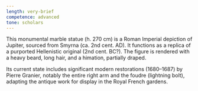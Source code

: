```yaml
---
length: very-brief
competence: advanced
tone: scholars
---
```

This monumental marble statue (h. 270 cm) is a Roman Imperial depiction of Jupiter, sourced from Smyrna (ca. 2nd cent. AD). It functions as a replica of a purported Hellenistic original (2nd cent. BC?). The figure is rendered with a heavy beard, long hair, and a himation, partially draped.

<!-- more -->

Its current state includes significant modern restorations (1680–1687) by Pierre Granier, notably the entire right arm and the foudre (lightning bolt), adapting the antique work for display in the Royal French gardens.
